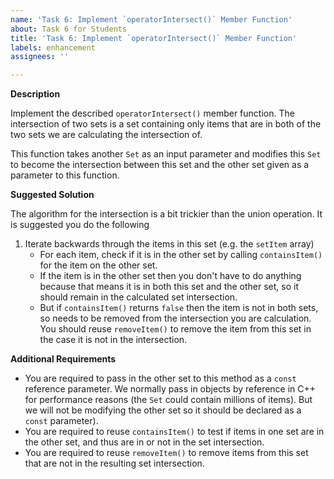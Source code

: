 ```yaml
---
name: 'Task 6: Implement `operatorIntersect()` Member Function'
about: Task 6 for Students
title: 'Task 6: Implement `operatorIntersect()` Member Function'
labels: enhancement
assignees: ''

---
```


**Description**

Implement the described `operatorIntersect()` member function.  The intersection of two sets is a set containing only items that are in both of the two sets we are calculating the intersection of.

This function takes another `Set` as an input parameter and modifies this `Set` to become the intersection between this set and the other set given as a parameter to this function.


**Suggested Solution**

The algorithm for the intersection is a bit trickier than the union operation.  It is suggested you do the following

1. Iterate backwards through the items in this set (e.g. the `setItem` array)
   - For each item, check if it is in the other set by calling `containsItem()` for the item on the
     other set.
   - If the item is in the other set then you don't have to do anything because that means it is in both this set and the other set, so it should remain in the calculated set intersection.
   - But if `containsItem()` returns `false` then the item is not in both sets, so needs to be removed from the intersection you are calculation.  You should reuse `removeItem()` to remove the item from this set in the case it is not in the intersection.
   
**Additional Requirements**

- You are required to pass in the other set to this method as a `const` reference parameter.  We normally pass in objects by reference in C++ for performance reasons (the `Set` could contain millions of items).  But we will not be modifying the other set so it should be declared as a `const` parameter).
- You are required to reuse `containsItem()` to test if items in one set are in the other set, and thus are in or not in the set intersection.
- You are required to reuse `removeItem()` to remove items from this set that are not in the resulting set intersection.


